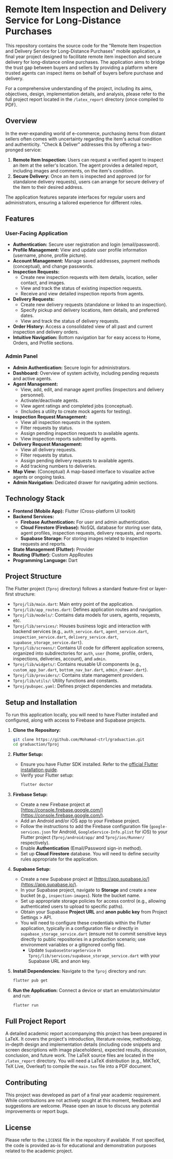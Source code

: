 # Remote Item Inspection and Delivery Service for Long-Distance Purchases

This repository contains the source code for the "Remote Item Inspection and Delivery Service for Long-Distance Purchases" mobile application, a final year project designed to facilitate remote item inspection and secure delivery for long-distance online purchases. The application aims to bridge the trust gap between buyers and sellers by providing a platform where trusted agents can inspect items on behalf of buyers before purchase and delivery.

For a comprehensive understanding of the project, including its aims, objectives, design, implementation details, and analysis, please refer to the full project report located in the `/latex_report` directory (once compiled to PDF).

## Overview

In the ever-expanding world of e-commerce, purchasing items from distant sellers often comes with uncertainty regarding the item's actual condition and authenticity. "Check & Deliver" addresses this by offering a two-pronged service:

1.  **Remote Item Inspection:** Users can request a verified agent to inspect an item at the seller's location. The agent provides a detailed report, including images and comments, on the item's condition.
2.  **Secure Delivery:** Once an item is inspected and approved (or for standalone delivery requests), users can arrange for secure delivery of the item to their desired address.

The application features separate interfaces for regular users and administrators, ensuring a tailored experience for different roles.

## Features

### User-Facing Application

*   **Authentication:** Secure user registration and login (email/password).
*   **Profile Management:** View and update user profile information (username, phone, profile picture).
*   **Account Management:** Manage saved addresses, payment methods (conceptual), and change passwords.
*   **Inspection Requests:**
    *   Create new inspection requests with item details, location, seller contact, and images.
    *   View and track the status of existing inspection requests.
    *   Receive and view detailed inspection reports from agents.
*   **Delivery Requests:**
    *   Create new delivery requests (standalone or linked to an inspection).
    *   Specify pickup and delivery locations, item details, and preferred dates.
    *   View and track the status of delivery requests.
*   **Order History:** Access a consolidated view of all past and current inspection and delivery orders.
*   **Intuitive Navigation:** Bottom navigation bar for easy access to Home, Orders, and Profile sections.

### Admin Panel

*   **Admin Authentication:** Secure login for administrators.
*   **Dashboard:** Overview of system activity, including pending requests and active agents.
*   **Agent Management:**
    *   View, add, edit, and manage agent profiles (inspectors and delivery personnel).
    *   Activate/deactivate agents.
    *   View agent ratings and completed jobs (conceptual).
    *   (Includes a utility to create mock agents for testing).
*   **Inspection Request Management:**
    *   View all inspection requests in the system.
    *   Filter requests by status.
    *   Assign pending inspection requests to available agents.
    *   View inspection reports submitted by agents.
*   **Delivery Request Management:**
    *   View all delivery requests.
    *   Filter requests by status.
    *   Assign pending delivery requests to available agents.
    *   Add tracking numbers to deliveries.
*   **Map View:** (Conceptual) A map-based interface to visualize active agents or ongoing tasks.
*   **Admin Navigation:** Dedicated drawer for navigating admin sections.

## Technology Stack

*   **Frontend (Mobile App):** Flutter (Cross-platform UI toolkit)
*   **Backend Services:**
    *   **Firebase Authentication:** For user and admin authentication.
    *   **Cloud Firestore (Firebase):** NoSQL database for storing user data, agent profiles, inspection requests, delivery requests, and reports.
    *   **Supabase Storage:** For storing images related to inspection requests and reports.
*   **State Management (Flutter):** Provider
*   **Routing (Flutter):** Custom AppRoutes
*   **Programming Language:** Dart

## Project Structure

The Flutter project (`Tproj` directory) follows a standard feature-first or layer-first structure:

*   `Tproj/lib/main.dart`: Main entry point of the application.
*   `Tproj/lib/app_routes.dart`: Defines application routes and navigation.
*   `Tproj/lib/models/`: Contains data models for users, agents, requests, etc.
*   `Tproj/lib/services/`: Houses business logic and interaction with backend services (e.g., `auth_service.dart`, `agent_service.dart`, `inspection_service.dart`, `delivery_service.dart`, `supabase_storage_service.dart`).
*   `Tproj/lib/screens/`: Contains UI code for different application screens, organized into subdirectories for `auth`, `user` (home, profile, orders, inspections, deliveries, account), and `admin`.
*   `Tproj/lib/widgets/`: Contains reusable UI components (e.g., `custom_app_bar.dart`, `bottom_nav_bar.dart`, `admin_drawer.dart`).
*   `Tproj/lib/providers/`: Contains state management providers.
*   `Tproj/lib/utils/`: Utility functions and constants.
*   `Tproj/pubspec.yaml`: Defines project dependencies and metadata.

## Setup and Installation

To run this application locally, you will need to have Flutter installed and configured, along with access to Firebase and Supabase projects.

1.  **Clone the Repository:**
    ```bash
    git clone https://github.com/Mohamad-ctrl/graduaction.git
    cd graduaction/Tproj
    ```

2.  **Flutter Setup:**
    *   Ensure you have Flutter SDK installed. Refer to the [official Flutter installation guide](https://flutter.dev/docs/get-started/install).
    *   Verify your Flutter setup:
        ```bash
        flutter doctor
        ```

3.  **Firebase Setup:**
    *   Create a new Firebase project at [https://console.firebase.google.com/](https://console.firebase.google.com/).
    *   Add an Android and/or iOS app to your Firebase project.
    *   Follow the instructions to add the Firebase configuration file (`google-services.json` for Android, `GoogleService-Info.plist` for iOS) to your Flutter project (`Tproj/android/app/` and `Tproj/ios/Runner/` respectively).
    *   Enable **Authentication** (Email/Password sign-in method).
    *   Set up **Cloud Firestore** database. You will need to define security rules appropriate for the application.

4.  **Supabase Setup:**
    *   Create a new Supabase project at [https://app.supabase.io/](https://app.supabase.io/).
    *   In your Supabase project, navigate to **Storage** and create a new bucket (e.g., `inspection-images`). Note the bucket name.
    *   Set up appropriate storage policies for access control (e.g., allowing authenticated users to upload to specific paths).
    *   Obtain your Supabase **Project URL** and **anon public key** from Project Settings > API.
    *   You will need to configure these credentials within the Flutter application, typically in a configuration file or directly in `supabase_storage_service.dart` (ensure not to commit sensitive keys directly to public repositories in a production scenario; use environment variables or a gitignored config file).
        *   Update `SupabaseStorageService` in `Tproj/lib/services/supabase_storage_service.dart` with your Supabase URL and anon key.

5.  **Install Dependencies:**
    Navigate to the `Tproj` directory and run:
    ```bash
    flutter pub get
    ```

6.  **Run the Application:**
    Connect a device or start an emulator/simulator and run:
    ```bash
    flutter run
    ```

## Full Project Report

A detailed academic report accompanying this project has been prepared in LaTeX. It covers the project's introduction, literature review, methodology, in-depth design and implementation details (including code snippets and screen descriptions with image placeholders), expected results, discussion, conclusion, and future work. The LaTeX source files are located in the `/latex_report` directory. You will need a LaTeX distribution (e.g., MiKTeX, TeX Live, Overleaf) to compile the `main.tex` file into a PDF document.

## Contributing

This project was developed as part of a final year academic requirement. While contributions are not actively sought at this moment, feedback and suggestions are welcome. Please open an issue to discuss any potential improvements or report bugs.

## License

Please refer to the `LICENSE` file in the repository if available. If not specified, the code is provided as-is for educational and demonstration purposes related to the academic project.

